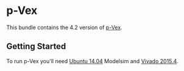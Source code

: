 # p-Vex 
This bundle contains the 4.2 version of [p-Vex](http://rvex.ewi.tudelft.nl/).

## Getting Started
To run p-Vex you'll need [Ubuntu 14.04](http://releases.ubuntu.com/14.04/) Modelsim and [Vivado 2015.4](https://www.xilinx.com/member/forms/download/xef.html?filename=Xilinx_Vivado_SDK_2015.4_1118_2_Lin64.bin&akdm=1).
